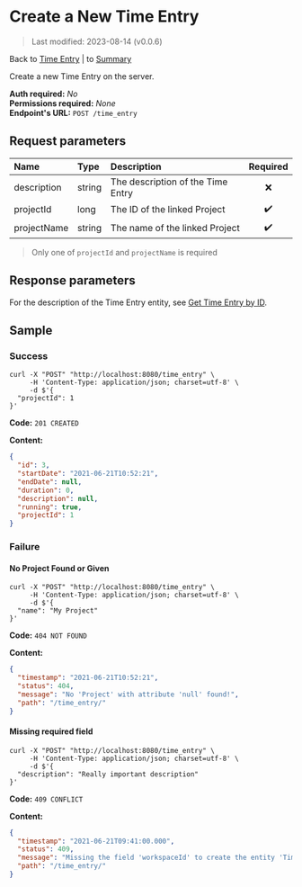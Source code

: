# Create a New Time Entry

> Last modified: 2023-08-14 (v0.0.6)

Back to [Time Entry](../Time%20Entry.md) | to [Summary](../../README.md)

Create a new Time Entry on the server.

**Auth required:** _No_  
**Permissions required:** _None_  
**Endpoint's URL:** `POST /time_entry`

## Request parameters

| Name        | Type   | Description                       | Required |
|:------------|:-------|:----------------------------------|:--------:|
| description | string | The description of the Time Entry |    ❌     |
| projectId   | long   | The ID of the linked Project      |    ✔️    |
| projectName | string | The name of the linked Project    |    ✔️    |

> Only one of `projectId` and `projectName` is required

## Response parameters

For the description of the Time Entry entity, see [Get Time Entry by ID](Get-Time-Entry-by-ID.md).

## Sample

### Success

```shell
curl -X "POST" "http://localhost:8080/time_entry" \
     -H 'Content-Type: application/json; charset=utf-8' \
     -d $'{
  "projectId": 1
}'
```

**Code:** `201 CREATED`

**Content:**

```json
{
  "id": 3,
  "startDate": "2021-06-21T10:52:21",
  "endDate": null,
  "duration": 0,
  "description": null,
  "running": true,
  "projectId": 1
}
```

### Failure

#### No Project Found or Given

```shell
curl -X "POST" "http://localhost:8080/time_entry" \
     -H 'Content-Type: application/json; charset=utf-8' \
     -d $'{
  "name": "My Project"
}'
```

**Code:** `404 NOT FOUND`

**Content:**

```json
{
  "timestamp": "2021-06-21T10:52:21",
  "status": 404,
  "message": "No 'Project' with attribute 'null' found!",
  "path": "/time_entry/"
}
```

#### Missing required field

```shell
curl -X "POST" "http://localhost:8080/time_entry" \
     -H 'Content-Type: application/json; charset=utf-8' \
     -d $'{
  "description": "Really important description"
}'
```

**Code:** `409 CONFLICT`

**Content:**

```json
{
  "timestamp": "2021-06-21T09:41:00.000",
  "status": 409,
  "message": "Missing the field 'workspaceId' to create the entity 'TimeEntry'!",
  "path": "/time_entry/"
}
```

